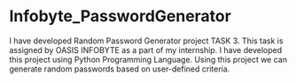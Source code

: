 # Infobyte_PasswordGenerator
I have developed Random Password Generator project TASK 3. This task is assigned by OASIS INFOBYTE as a part of my internship. I have developed this project using Python Programming Language. Using this project we can generate random passwords based on user-defined criteria.
